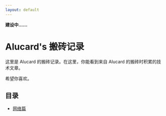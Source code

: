 ```yaml
---
layout: default
---
```


**建设中......**

# Alucard's 搬砖记录

这里是 Alucard 的搬砖记录。在这里，你能看到来自 Alucard 的搬砖时积累的技术文章。

希望你喜欢。

## 目录

* [网络篇](docs/net/)
